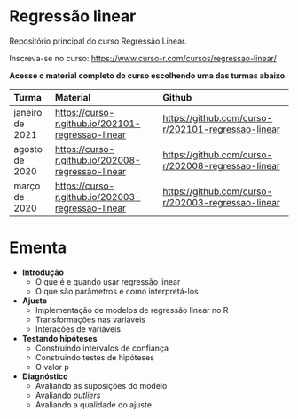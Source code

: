
# Regressão linear

<!-- README.md is generated from README.Rmd. Please edit that file -->

Repositório principal do curso Regressão Linear.

Inscreva-se no curso: <https://www.curso-r.com/cursos/regressao-linear/>

**Acesse o material completo do curso escolhendo uma das turmas
abaixo**.

| Turma           | Material                                            | Github                                               |
| :-------------- | :-------------------------------------------------- | :--------------------------------------------------- |
| janeiro de 2021 | <https://curso-r.github.io/202101-regressao-linear> | <https://github.com/curso-r/202101-regressao-linear> |
| agosto de 2020  | <https://curso-r.github.io/202008-regressao-linear> | <https://github.com/curso-r/202008-regressao-linear> |
| março de 2020   | <https://curso-r.github.io/202003-regressao-linear> | <https://github.com/curso-r/202003-regressao-linear> |

# Ementa

  - **Introdução**
      - O que é e quando usar regressão linear
      - O que são parâmetros e como interpretá-los
  - **Ajuste**
      - Implementação de modelos de regressão linear no R
      - Transformações nas variáveis
      - Interações de variáveis
  - **Testando hipóteses**
      - Construindo intervalos de confiança
      - Construindo testes de hipóteses
      - O valor p
  - **Diagnóstico**
      - Avaliando as suposições do modelo
      - Avaliando *outliers*
      - Avaliando a qualidade do ajuste
